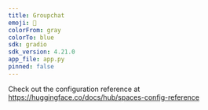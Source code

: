 ```yaml
---
title: Groupchat
emoji: 🚀
colorFrom: gray
colorTo: blue
sdk: gradio
sdk_version: 4.21.0
app_file: app.py
pinned: false
---
```


Check out the configuration reference at https://huggingface.co/docs/hub/spaces-config-reference
